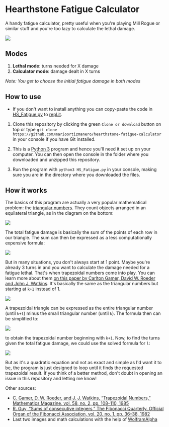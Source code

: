 # Hearthstone Fatigue Calculator
A handy fatigue calculator, pretty useful when you're playing Mill Rogue or similar stuff and you're too lazy to calculate the lethal damage. 

![](https://i.imgur.com/iXpPYC3.png)

## Modes
1. **Lethal mode**: turns needed for X damage
2. **Calculator mode**: damage dealt in X turns

*Note: You get to choose the initial fatigue damage in both modes*

## How to use
* If you don't want to install anything you can copy-paste the code in [HS_Fatigue.py](https://raw.githubusercontent.com/marioortizmanero/hearthstone-fatigue-calculator/master/HS_Fatigue.py) to [repl.it](https://repl.it/languages/python3).

1. Clone this repository by clicking the green `Clone or download` button on top or type `git clone https://github.com/marioortizmanero/hearthstone-fatigue-calculator` in your console if you have Git installed.

2. This is a [Python 3](https://www.python.org/downloads/) program and hence you'll need it set up on your computer. You can then open the console in the folder where you downloaded and unzipped this repository.

3. Run the program with `python3 HS_Fatigue.py` in your console, making sure you are in the directory where you downloaded the files.

## How it works
The basics of this program are actually a very popular mathematical problem: the [triangular numbers](https://en.wikipedia.org/wiki/Triangular_number). They count objects arranged in an equilateral triangle, as in the diagram on the bottom:

![](https://upload.wikimedia.org/wikipedia/commons/1/1c/First_six_triangular_numbers.svg)

The total fatigue damage is basically the sum of the points of each row in our triangle. The sum can then be expressed as a less computationally expensive formula:

![](https://wikimedia.org/api/rest_v1/media/math/render/svg/8411fe69f79f2971b7c7a453b0b547bb37e9f6df)

But in many situations, you don't always start at 1 point. Maybe you're already 3 turns in and you want to calculate the damage needed for a fatigue lethal. That's when trapezoidal numbers come into play. You can learn more about them [on this paper by Carlton Gamer, David W. Roeder and John J. Watkins](https://www.jstor.org/stable/2689901?origin=crossref&seq=1#metadata_info_tab_contents). It's basically the same as the triangular numbers but starting at `k+1` instead of 1.

![](https://i.imgur.com/GsaR1wo.png)

 A trapezoidal triangle can be expressed as the entire triangular number (until `k+l`) minus the small triangular number (until `k`). The formula then can be simplified to:
 
 ![](https://i.imgur.com/O49QOXH.png)
 
 to obtain the trapezoidal number beginning with `k+1`. Now, to find the turns given the total fatigue damage, we could use the solved formula for `l`:

 ![](https://i.imgur.com/DducNJL.png)

 But as it's a quadratic equation and not as exact and simple as I'd want it to be, the program is just designed to loop until it finds the requested trapezoidal result. If you think of a better method, don't doubt in opening an issue in this repository and letting me know!
 
Other sources:

* [C. Gamer, D. W. Roeder, and J. J. Watkins, “Trapezoidal Numbers,” Mathematics Magazine, vol. 58, no. 2, pp. 108–110, 1985](https://www.hindawi.com/journals/ijmms/2017/4515249/)
* [R. Guy, “Sums of consecutive integers,” The Fibonacci Quarterly. Official Organ of the Fibonacci Association, vol. 20, no. 1, pp. 36–38, 1982](http://citeseerx.ist.psu.edu/viewdoc/download?doi=10.1.1.388.5889&rep=rep1&type=pdf)
* Last two images and math calculations with the help of [WolframAlpha](https://www.wolframalpha.com/)
